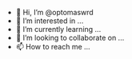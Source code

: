 - 👋 Hi, I’m @optomaswrd
- 👀 I’m interested in ...
- 🌱 I’m currently learning ...
- 💞️ I’m looking to collaborate on ...
- 📫 How to reach me ...

<!---
optomaswrd/optomaswrd is a ✨ special ✨ repository because its `README.md` (this file) appears on your GitHub profile.
You can click the Preview link to take a look at your changes.
--->

